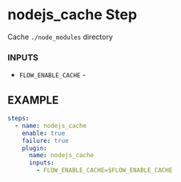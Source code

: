 
# nodejs_cache Step
Cache `./node_modules` directory

### INPUTS
* `FLOW_ENABLE_CACHE` - 

## EXAMPLE 

```yml
steps:
  - name: nodejs_cache
    enable: true
    failure: true
    plugin:
      name: nodejs_cache
      inputs:
        - FLOW_ENABLE_CACHE=$FLOW_ENABLE_CACHE
```
